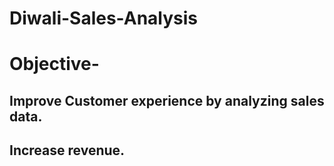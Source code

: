 # Diwali-Sales-Analysis
# Objective- 
## Improve Customer experience by analyzing sales data.
## Increase revenue.

